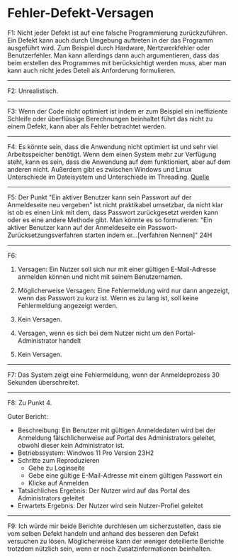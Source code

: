 # Fehler-Defekt-Versagen

F1: Nicht jeder Defekt ist auf eine falsche Programmierung zurückzuführen. Ein Defekt kann auch durch Umgebung auftreten in der das Programm ausgeführt wird. Zum Beispiel durch Hardware, Nertzwerkfehler oder Benutzerfehler. Man kann allerdings dann auch argumentieren, dass das beim erstellen des Programmes mit berücksichtigt werden muss, aber man kann auch nicht jedes Deteil als Anforderung formulieren.

---

F2: Unrealistisch.

---

F3: Wenn der Code nicht optimiert ist indem er zum Beispiel ein ineffiziente Schleife oder überflüssige Berechnungen beinhaltet führt das nicht zu einem Defekt, kann aber als Fehler betrachtet werden.

---

F4: Es könnte sein, dass die Anwendung nicht optimiert ist und sehr viel Arbeitsspeicher benötigt. Wenn dem einen System mehr zur Verfügung steht, kann es sein, dass die Anwendung auf dem funktioniert, aber auf dem anderen nicht. Außerdem gibt es zwischen Windows und Linux Unterschiede im Dateisystem und Unterschiede im Threading. [Quelle](https://www.ostc.de/windows.html)

---

F5: Der Punkt "Ein aktiver Benutzer kann sein Passwort auf der Anmeldeseite neu vergeben" ist nicht praktikabel umsetzbar, da nicht klar ist ob es einen Link mit dem, dass Passwort zurückgesetzt werden kann oder es eine andere Methode gibt. Man könnte es so formulieren: "Ein aktiver Benutzer kann auf der Anmeldeseite ein Passwort-Zurücksetzungsverfahren starten indem er...[verfahren Nennen]" 24H

---

F6:

1. Versagen: Ein Nutzer soll sich nur mit einer gültigen E-Mail-Adresse anmelden können und nicht mit seinem Benutzernamen.

2. Möglicherweise Versagen: Eine Fehlermeldung wird nur dann angezeigt, wenn das Passwort zu kurz ist. Wenn es zu lang ist, soll keine Fehlermeldung angezeigt werden.

3. Kein Versagen.

4. Versagen, wenn es sich bei dem Nutzer nicht um den Portal-Administrator handelt

5. Kein Versagen.

---

F7: Das System zeigt eine Fehlermeldung, wenn der Anmeldeprozess 30 Sekunden überschreitet.

---

F8: Zu Punkt 4.

Guter Bericht:

- Beschreibung: Ein Benutzer mit gültigen Anmeldedaten wird bei der Anmeldung fälschlicherweise auf Portal des Administrators geleitet, obwohl dieser kein Administrator ist.
- Betriebssystem: Windwos 11 Pro Version 23H2
- Schritte zum Reproduzieren
  - Gehe zu Loginseite
  - Gebe eine gültige E-Mail-Adresse mit einem gültigen Passwort ein
  - Klicke auf Anmelden
- Tatsächliches Ergebnis: Der Nutzer wird auf das Portal des Administrators geleitet
- Erwartets Ergebnis: Der Nutzer wird sein Nutzer-Profiel geleitet

---

F9: Ich würde mir beide Berichte durchlesen um sicherzustellen, dass sie vom selben Defekt handeln und anhand des besseren den Defekt versuchen zu lösen. Möglicherweise kann der weniger deteilierte Berichte trotzdem nützlich sein, wenn er noch Zusatzinformationen beinhalten.
